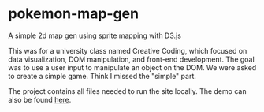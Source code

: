 # pokemon-map-gen
A simple 2d map gen using sprite mapping with D3.js

This was for a university class named Creative Coding, which focused on data visualization, DOM manipulation, and front-end development. The goal was to use a user input to manipulate an object on the DOM. We were asked to create a simple game. Think I missed the "simple" part.

The project contains all files needed to run the site locally. The demo can also be found [here](https://www.calumboone.com/projects/?p=0000).
